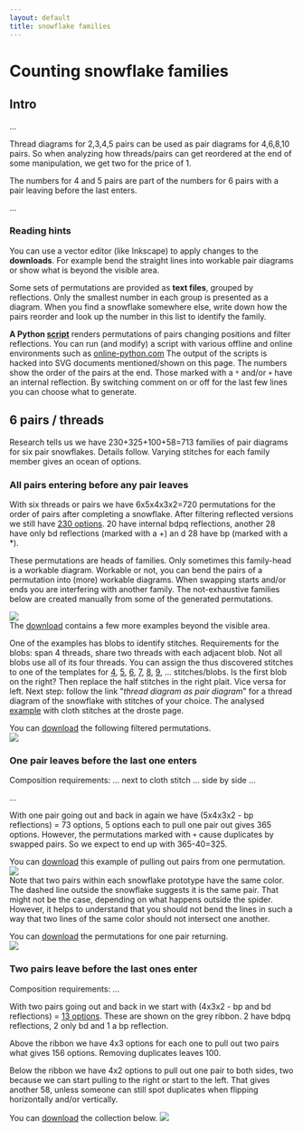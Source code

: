 ```yaml
---
layout: default
title: snowflake families
---
```


Counting snowflake families
===========================

Intro
-----

...

Thread diagrams for 2,3,4,5 pairs can be used as pair diagrams for 4,6,8,10 pairs. 
So when analyzing how threads/pairs can get reordered at the end of some manipulation,
we get two for the price of 1.

The numbers for 4 and 5 pairs are part of the numbers for 
6 pairs with a pair leaving before the last enters.

...

### Reading hints

You can  use a vector editor (like Inkscape) to apply changes to the **downloads**. 
For example bend the straight lines into workable pair diagrams or show what is beyond the visible area. 

Some sets of permutations are provided as **text files**, grouped by reflections. 
Only the smallest number in each group is presented as a diagram.
When you find a snowflake somewhere else, write down how the pairs reorder
and look up the number in this list to identify the family.

**A Python [script](permutations.py)** renders permutations of pairs changing positions and filter reflections.
You can run (and modify) a script with various offline and online environments such as
[online-python.com](https://www.online-python.com/)
The output of the scripts is hacked into SVG documents mentioned/shown on this page.
The numbers show the order of the pairs at the end. Those marked with a `*` and/or `+` have an internal reflection.
By switching comment on or off for the last few lines you can choose what to generate.


6 pairs / threads
-----------------

Research tells us we have 230+325+100+58=713 families of pair diagrams for six pair snowflakes. Details follow.
Varying stitches for each family member gives an ocean of options.


### All pairs entering before any pair leaves

With six threads or pairs we have 6x5x4x3x2=720 permutations for the order of pairs after completing a snowflake.
After filtering reflected versions we still have [230 options](permutations-for-6.txt).
20 have internal bdpq reflections, another 28 have only bd reflections (marked with a +) an           d 28 have bp (marked with a *).

These permutations are heads of families. Only sometimes this family-head is a workable diagram.
Workable or not, you can bend the pairs of a permutation into (more) workable diagrams.
When swapping starts and/or ends you are interfering with another family. 
The not-exhaustive families below are created manually from some of the generated permutations.

![](654321.svg)  
The [download](654321.svg) contains a few more examples beyond the visible area.

One of the examples has blobs to identify stitches.
Requirements for the blobs: span 4 threads, share two threads with each adjacent blob. 
Not all blobs use all of its four threads.
You can assign the thus discovered stitches to one of the templates for 
[4](/GroundForge/stitches?patchWidth=7&patchHeight=9&tile=5-C-B-,-5-5-5,5-5-5-,-5-5-5,--5-5-,-B---C,&shiftColsSW=0&shiftRowsSW=6&shiftColsSE=6&shiftRowsSE=6&e1=ct&c1=ct&a1=rrctctt&f2=llctctt&d2=ttctctt&b2=rrctctt&e3=ctctt&c3=ctctt&a3=ctctt&f4=ct&d4=ctctt&b4=ct&e5=ct&c5=ct&f6=ct&b6=ct),
[5](/GroundForge/stitches?patchWidth=7&patchHeight=9&tile=-B-5-C,5-5-5-,-5-5-5,--5-5-,-B---C,--C-B-,&shiftColsSW=0&shiftRowsSW=6&shiftColsSE=6&shiftRowsSE=6&f1=ct&d1=ttctctt&b1=ct&e2=rrctctt&c2=llctctt&a2=ttctctt&f3=ct&d3=ctctt&b3=ct&e4=ct&c4=ct&f5=ct&b5=ct&e6=ct&c6=ct),
[6](/GroundForge/stitches?patchWidth=7&patchHeight=11&tile=5-C-B-,-5-5-5,5-5-5-,-5-5-5,--5-5-,-B---C,--C-B-,-B---C,&shiftColsSW=0&shiftRowsSW=8&shiftColsSE=6&shiftRowsSE=8&e1=ct&c1=ct&a1=rrctctt&f2=llctctt&d2=ttctctt&b2=rrctctt&e3=ctctt&c3=ctctt&a3=ctctt&f4=ct&d4=ctctt&b4=ct&e5=ct&c5=ct&f6=ct&b6=ct&e7=ct&c7=ct&f8=ct&b8=ct),
[7](/GroundForge/stitches?patchWidth=7&patchHeight=13&tile=-B-5-C,5-5-5-,-5-5-5,--5-5-,-B---C,--C-B-,-B---C,--C-B-,&shiftColsSW=0&shiftRowsSW=8&shiftColsSE=6&shiftRowsSE=8&f1=ct&d1=ttctctt&b1=ct&e2=rrctctt&c2=llctctt&a2=rrctctt&f3=ct&d3=ctctt&b3=ct&e4=ct&c4=ct&f5=ct&b5=ct&e6=ct&c6=ct&f7=ct&b7=ct&e8=ct&c8=ct),
[8](/GroundForge/stitches?patchWidth=7&patchHeight=13&tile=5-C-B-,-5-5-5,5-5-5-,-5-5-5,--5-5-,-B---C,--C-B-,-B---C,--C-B-,-B---C,&shiftColsSW=0&shiftRowsSW=10&shiftColsSE=6&shiftRowsSE=10&e1=ct&c1=ct&a1=llctctt&f2=llctctt&d2=ttctctt&b2=rrctctt&e3=ctctt&c3=ctctt&a3=ctctt&f4=ct&d4=ctctt&b4=ct&e5=ct&c5=ct&f6=ct&b6=ct&e7=ct&c7=ct&f8=ct&b8=ct&e9=ct&c9=ct&f10=ct&b10=ct),
[9](/GroundForge/stitches?patchWidth=7&patchHeight=13&tile=-B-5-C,5-5-5-,-5-5-5,--5-5-,-B---C,--C-B-,-B---C,--C-B-,-B---C,--C-B-,&shiftColsSW=0&shiftRowsSW=10&shiftColsSE=6&shiftRowsSE=10&f1=ct&d1=ttctctt&b1=ct&e2=rrctctt&c2=llctctt&a2=ttctctt&f3=ct&d3=ctctt&b3=ct&e4=ct&c4=ct&f5=ct&b5=ct&e6=ct&c6=ct&f7=ct&b7=ct&e8=ct&c8=ct&f9=ct&b9=ct&e10=ct&c10=ct),
...
stitches/blobs. Is the first blob on the right? Then replace the half stitches in the right plait. Vice versa for left.
Next step: follow the link "_thread diagram as pair diagram_" for a thread diagram of the snowflake with stitches of your choice.
The analysed [example](/GroundForge/droste.html?patchWidth=7&patchHeight=11&tile=5-C-B-,-5-5-5,5-5-5-,-5-5-5,--5-5-,-B---C,--C-B-,-B---C&shiftColsSW=0&shiftRowsSW=8&shiftColsSE=6&shiftRowsSE=8&e1=crcl&c1=ctctt&a1=ttctctt&f2=llctctt&d2=rrctctt&b2=ctctt&e3=ctctt&c3=ctctt&a3=ctctt&f4=rclc&d4=ctctt&b4=ctc&e5=cr&c5=ctc&f6=cr&b6=ctc&e7=lcr&c7=ctc&f8=c&b8=ctc&droste2=ctct,a34=f41=f42=f43=e50=e51=f60=f61=e70=e71=e72=f80=e90=e91=e92=e93=e11=e10=e12=e13=ctc)
with cloth stitches at the droste page.

You can [download](all-in-before-any-out.svg) the following filtered permutations.    
![](all-in-before-any-out.svg)  


### One pair leaves before the last one enters

Composition requirements: ... next to cloth stitch ... side by side ...

...

With one pair going out and back in again we have (5x4x3x2 - bp reflections) = 73 options,
5 options each to pull one  pair out gives 365 options.
However, the permutations marked with `+` cause duplicates by swapped pairs.
So we expect to end up with 365-40=325.

You can [download](pull-out.svg) this example of pulling out pairs from one permutation.  
![](pull-out.svg)  
Note that two pairs within each snowflake prototype have the same color.
The dashed line outside the snowflake suggests it is the same pair.
That might not be the case, depending on what happens outside the spider.
However, it helps to understand that you should not bend the lines in such a way
that two lines of the same color should not intersect one another.

You can [download](one-out-before-in.svg) the permutations for one pair returning.  
![](one-out-before-in.svg)

### Two pairs leave before the last ones enter

Composition requirements: ...

With two pairs going out and back in we start with (4x3x2 - bp and bd reflections) =
[13 options](permutations-for-4.txt). These are shown on the grey ribbon.
2 have bdpq reflections, 2 only bd and 1 a bp reflection.

Above the ribbon we have 4x3 options for each one to pull out two pairs what gives 156 options.
Removing duplicates leaves 100. 

Below the ribbon we have 4x2 options to pull out one pair to both sides, two because we can start pulling to the right or start to the left.
That gives another 58, unless someone can still spot duplicates when flipping horizontally and/or vertically.

You can [download](two-out-before-in.svg) the collection below.
![](two-out-before-in.svg)